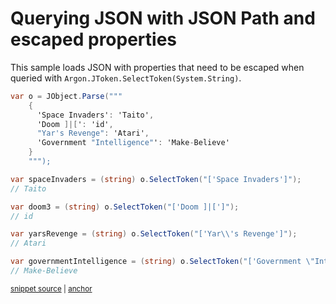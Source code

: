 # Querying JSON with JSON Path and escaped properties

This sample loads JSON with properties that need to be escaped when queried with `Argon.JToken.SelectToken(System.String)`.

<!-- snippet: QueryJsonSelectTokenEscaped -->
<a id='snippet-queryjsonselecttokenescaped'></a>
```cs
var o = JObject.Parse("""
    {
      'Space Invaders': 'Taito',
      'Doom ]|[': 'id',
      "Yar's Revenge": 'Atari',
      'Government "Intelligence"': 'Make-Believe'
    }
    """);

var spaceInvaders = (string) o.SelectToken("['Space Invaders']");
// Taito

var doom3 = (string) o.SelectToken("['Doom ]|[']");
// id

var yarsRevenge = (string) o.SelectToken("['Yar\\'s Revenge']");
// Atari

var governmentIntelligence = (string) o.SelectToken("['Government \"Intelligence\"']");
// Make-Believe
```
<sup><a href='/src/Tests/Documentation/Samples/JsonPath/QueryJsonSelectTokenEscaped.cs#L10-L33' title='Snippet source file'>snippet source</a> | <a href='#snippet-queryjsonselecttokenescaped' title='Start of snippet'>anchor</a></sup>
<!-- endSnippet -->
